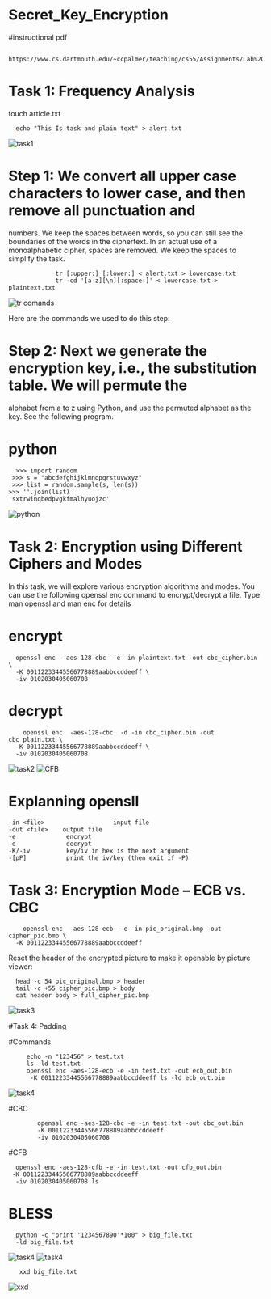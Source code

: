 # Secret_Key_Encryption
  #instructional pdf
  
  
        https://www.cs.dartmouth.edu/~ccpalmer/teaching/cs55/Assignments/Lab%201/Crypto_Encryption.pdf
# Task 1: Frequency Analysis 

  touch article.txt

      echo "This Is task and plain text" > alert.txt
![task1](https://github.com/ghulammohiodin/Secret_Key_Encryption/blob/7f54337ca89577c4781918807f8fdafff983f1c2/task_1.0SKE.png)

# Step 1: We convert all upper case characters to lower case, and then remove all punctuation and
numbers. We keep the spaces between words, so you can still see the boundaries of the words in the
ciphertext. In an actual use of a monoalphabetic cipher, spaces are removed. We keep the spaces to
simplify the task.

                 tr [:upper:] [:lower:] < alert.txt > lowercase.txt
                 tr -cd '[a-z][\n][:space:]' < lowercase.txt > plaintext.txt
  ![tr comands](https://github.com/ghulammohiodin/Secret_Key_Encryption/blob/7f54337ca89577c4781918807f8fdafff983f1c2/task_1.2SKE.png)
             
Here are the commands we used to do this step:
# Step 2: Next we generate the encryption key, i.e., the substitution table. We will permute the
alphabet from a to z using Python, and use the permuted alphabet as the key. See the following
program.


   # python
      >>> import random
     >>> s = "abcdefghijklmnopqrstuvwxyz"
     >>> list = random.sample(s, len(s))
    >>> ''.join(list)
    'sxtrwinqbedpvgkfmalhyuojzc'
 ![python](https://github.com/ghulammohiodin/Secret_Key_Encryption/blob/7f54337ca89577c4781918807f8fdafff983f1c2/task_1.1SKE.png)
        
# Task 2: Encryption using Different Ciphers and Modes 
 In this task, we will explore various encryption algorithms and modes. You can use the following
openssl enc command to encrypt/decrypt a file. Type man openssl and man enc for details

  # encrypt
  
      openssl enc  -aes-128-cbc  -e -in plaintext.txt -out cbc_cipher.bin \
      -K 00112233445566778889aabbccddeeff \
      -iv 0102030405060708
   # decrypt
        
        openssl enc  -aes-128-cbc  -d -in cbc_cipher.bin -out cbc_plain.txt \
      -K 00112233445566778889aabbccddeeff \
      -iv 0102030405060708

![task2](https://github.com/ghulammohiodin/Secret_Key_Encryption/blob/7f54337ca89577c4781918807f8fdafff983f1c2/task_2.0CBC.png)
![CFB](https://github.com/ghulammohiodin/Secret_Key_Encryption/blob/7f54337ca89577c4781918807f8fdafff983f1c2/task_2.1CFB.png)


# Explanning opensll 
    -in <file>                   input file
    -out <file>    output file
    -e              encrypt
    -d              decrypt
    -K/-iv          key/iv in hex is the next argument
    -[pP]           print the iv/key (then exit if -P)
        
# Task 3: Encryption Mode – ECB vs. CBC
        openssl enc  -aes-128-ecb  -e -in pic_original.bmp -out cipher_pic.bmp \
      -K 00112233445566778889aabbccddeeff
  Reset the header of the encrypted picture to make it openable by picture viewer:

      head -c 54 pic_original.bmp > header
      tail -c +55 cipher_pic.bmp > body
      cat header body > full_cipher_pic.bmp 
      
 ![task3](https://github.com/ghulammohiodin/Secret_Key_Encryption/blob/7f54337ca89577c4781918807f8fdafff983f1c2/task_3cipherpic.png)
 
 
#Task 4: Padding

#Commands 

         echo -n "123456" > test.txt 
         ls -ld test.txt
         openssl enc -aes-128-ecb -e -in test.txt -out ecb_out.bin
          -K 00112233445566778889aabbccddeeff ls -ld ecb_out.bin
  ![task4](https://github.com/ghulammohiodin/Secret_Key_Encryption/blob/7f54337ca89577c4781918807f8fdafff983f1c2/task_4.1CBC.png)
  
 #CBC
 
 
            openssl enc -aes-128-cbc -e -in test.txt -out cbc_out.bin
            -K 00112233445566778889aabbccddeeff
            -iv 0102030405060708 
#CFB

      openssl enc -aes-128-cfb -e -in test.txt -out cfb_out.bin
     -K 00112233445566778889aabbccddeeff
      -iv 0102030405060708 ls 
# BLESS 
      
      python -c "print '1234567890'*100" > big_file.txt
      -ld big_file.txt
      
 ![task4](https://github.com/ghulammohiodin/Secret_Key_Encryption/blob/7f54337ca89577c4781918807f8fdafff983f1c2/task_4bless%20big_file.png)
 ![task4](https://github.com/ghulammohiodin/Secret_Key_Encryption/blob/7f54337ca89577c4781918807f8fdafff983f1c2/task_4bless%20big_out.png)
 
 
       xxd big_file.txt
       
 ![xxd](https://github.com/ghulammohiodin/Secret_Key_Encryption/blob/7f54337ca89577c4781918807f8fdafff983f1c2/task_4xxd%20gih.png)






       

       

